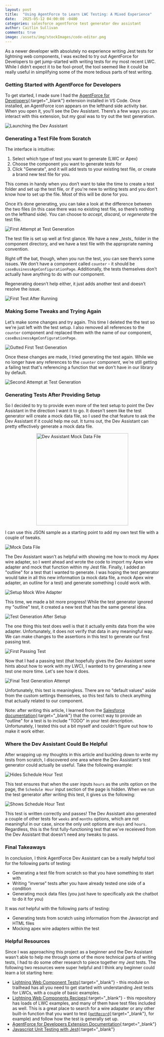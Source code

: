 ```yaml
---
layout: post
title:  "Using AgentForce to Learn LWC Testing: A Mixed Experience"
date:   2025-05-12 04:00:00 -0400
categories: salesforce agentforce test generator dev assistant
author: Caitlin Sullivan
comments: true
image: /assets/img/stockImages/code-editor.png
---
```

As a newer developer with absolutely no experience writing Jest tests for lightning web components, I was excited to try out AgentForce for Developers to get jump-started with writing tests for my most recent LWC. While I didn’t expect it to be fool-proof, the tool seemed like it could be really useful in simplifying some of the more tedious parts of test writing.

### **Getting Started with AgentForce for Developers**

To get started, I made sure I had the [AgentForce for Developers](https://marketplace.visualstudio.com/items?itemName=salesforce.salesforcedx-einstein-gpt){:target="_blank"} extension installed in VS Code. Once installed, an AgentForce icon appears on the lefthand side activity bar. When you open it, you’ll see the Dev Assistant. There’s a few ways you can interact with this extension, but my goal was to try out the test generation.

![Launching the Dev Assistant](/assets/img/posts/agentforce-test-generator/launch-dev-assistant.png)

### **Generating a Test File from Scratch**

The interface is intuitive: 
1. Select which type of test you want to generate (LWC or Apex)
2. Choose the component you want to generate tests for
3. Click "Generate", and it will add tests to your existing test file, or create a brand new test file for you. 

This comes in handy when you don’t want to take the time to create a test folder and set up the test file, or if you're new to writing tests and you don't know how to set up the file. Most of this will be done for you. 

Once it’s done generating, you can take a look at the difference between the two files (in this case there was no existing test file, so there’s nothing on the lefthand side). You can choose to _accept_, _discard_, or _regenerate_ the test file.

![First Attempt at Test Generation](/assets/img/posts/agentforce-test-generator/first-attempt-test-gen.png)

The test file is set up well at first glance. We have a new \__tests__ folder in the component directory, and we have a test file with the appropriate naming convention. 

Right off the bat, though, when you run the test, you can see there’s some issues. We don’t have a component called `counter` - it should be `caseBusinessAgeConfigurationPage`. Additionally, the tests themselves don't actually have anything to do with our component. 

Regenerating doesn’t help either, it just adds another test and doesn’t resolve the issue. 

![First Test After Running](/assets/img/posts/agentforce-test-generator/first-test-after-run.png)

### **Making Some Tweaks and Trying Again**

Let’s make some changes and try again. This time I deleted the the test so we're just left with the test setup. I also removed all references to the `counter` component and replaced them with the name of our component, `caseBusinessAgeConfigurationPage`.

![Gutted First Test Generation](/assets/img/posts/agentforce-test-generator/gutted-first-test-gen.png)

Once these changes are made, I tried generating the test again. While we no longer have any references to the `counter` component, we're still getting a failing test that's referencing a function that we don't have in our library by default.

![Second Attempt at Test Generation](/assets/img/posts/agentforce-test-generator/second-attempt-test-gen.png)

### **Generating Tests After Providing Setup**

So I decided to try to provide even more of the test setup to point the Dev Assistant in the direction I want it to go. It doesn't seem like the test generator will create a mock data file, so I used the chat feature to ask the Dev Assistant if it could help me out. It turns out, the Dev Assistant can pretty effectively generate a mock data file.

<img src="/assets/img/posts/agentforce-test-generator/dev-assistant-mock-data-file.png" alt="Dev Assistant Mock Data File" width="300" style="display: block; margin: 0 auto"/>

I can use this JSON sample as a starting point to add my own test file with a couple of tweaks.

![Mock Data File](/assets/img/posts/agentforce-test-generator/mock-data-file.png)

The Dev Assistant wasn't as helpful with showing me how to mock my Apex wire adapter, so I went ahead and wrote the code to import my Apex wire adapter and mock that function within my Jest file. Finally, I added an "outline" for a test that I wanted to generate. I was hoping the test generator would take in all this new information (a mock data file, a mock Apex wire adapter, an outline for a test) and generate something I could work with. 

![Setup Mock Wire Adapter](/assets/img/posts/agentforce-test-generator/setup-mock-wire-adapter.png)

This time, we made a bit more progress! While the test generator ignored my "outline" test, it created a new test that has the same general idea. 

![Test Generation After Setup](/assets/img/posts/agentforce-test-generator/test-gen-after-setup.png)

The one thing this test does well is that it actually emits data from the wire adapter. Unfortunately, it does not verify that data in any meaningful way. We can make changes to the assertions in this test to generate our first passing test. 

![First Passing Test](/assets/img/posts/agentforce-test-generator/first-passing-test.png)

Now that I had a passing test (that hopefully gives the Dev Assistant some hints about how to work with my LWC), I wanted to try generating a new test one more time. Let's see how it does.

![Final Test Generation Attempt](/assets/img/posts/agentforce-test-generator/final-test-gen-attempt.png)

Unfortunately, this test is meaningless. There are no "default values" aside from the custom settings themselves, so this test fails to check anything that actually related to our component. 

Note: after writing this article, I learned from the [Salesforce documentation](https://developer.salesforce.com/docs/platform/einstein-for-devs/guide/einstein-lwctestcasegen.html){:target="_blank"} that the correct way to provide an "outline" for a test is to include "TODO" in your test description. Unfortunately, I tested this out a bit myself and couldn't figure out how to make it work either.

### **Where the Dev Assistant Could Be Helpful**

After wrapping up my thoughts in this article and buckling down to write my tests from scratch, I discovered one area where the Dev Assistant's test generator could actually be useful. Take the following example:

![Hides Schedule Hour Test](/assets/img/posts/agentforce-test-generator/hides-schedule-hour-test.png)

This test ensures that when the user inputs `hours` as the units option on the page, the `Schedule Hour` input section of the page is hidden. When we run the test generator after writing this test, it gives us the following:

![Shows Schedule Hour Test](/assets/img/posts/agentforce-test-generator/shows-schedule-hour-test.png)

This test is written correctly and passes! The Dev Assistant also generated a couple of other tests for `weeks` and `months` options, which are not meaningful in our case, since the only unit options are `days` and `hours`. Regardless, this is the first fully-functioning test that we've receieved from the Dev Assistant that doesn't need any tweaks to pass.

### **Final Takeaways**

In conclusion, I think AgentForce Dev Assistant can be a really helpful tool for the following parts of testing:
- Generating a test file from scratch so that you have something to start with
- Writing "inverse" tests after you have already tested one side of a condition
- Generating mock data files (you just have to specifically ask the chatbot to do it for you)

It was _not_ helpful with the following parts of testing:
- Generating tests from scratch using information from the Javascript and HTML files
- Mocking apex wire adapters within the test

### **Helpful Resources**

Since I was approaching this project as a beginner and the Dev Assistant wasn't able to help me through some of the more technical parts of writing tests, I had to do some other research to piece together my Jest tests. The following two resources were super helpful and I think any beginner could learn a lot starting here:
- [Lightning Web Component Tests](https://trailhead.salesforce.com/content/learn/modules/test-lightning-web-components){:target="_blank"} - this module on trailhead has all you need to get started with understanding Jest tests for LWCs, with a couple of basic examples.
- [Lightning Web Components Recipes](https://github.com/trailheadapps/lwc-recipes){:target="_blank"} - this repository has loads of LWC examples, and many of them have test files included as well. This is a great place to search for a wire adapater or any other built-in function that you want to test ([`getRecord`](https://developer.salesforce.com/docs/platform/lwc/guide/reference-wire-adapters-record.html){:target="_blank"}, for example) and follow how the test is generally set up.
- [AgentForce for Developers Extension Documentation](https://developer.salesforce.com/docs/platform/einstein-for-devs/guide/einstein-overview.html){:target="_blank"}
- [Javascript Unit Testing with Jest](https://sfdxdeveloper.com/sfdx/lwc/2019/09/26/javascript-unit-testing-with-jest.html){:target="_blank"}